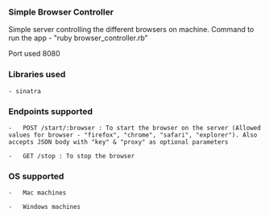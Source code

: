 ### Simple Browser Controller

Simple server controlling the different browsers on machine. Command to run the app - "ruby browser_controller.rb"

Port used 8080

### Libraries used
	- sinatra


### Endpoints supported

	-	POST /start/:browser : To start the browser on the server (Allowed values for browser - "firefox", "chrome", "safari", "explorer"). Also accepts JSON body with "key" & "proxy" as optional parameters

	-	GET /stop : To stop the browser


### OS supported

	-	Mac machines
	
	-	Windows machines
